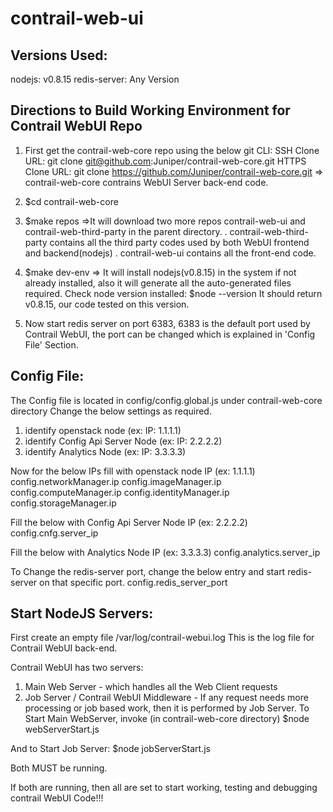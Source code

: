 contrail-web-ui
===============

Versions Used:
--------------
nodejs: v0.8.15
redis-server: Any Version

Directions to Build Working Environment for Contrail WebUI Repo
---------------------------------------------------------------
1. First get the contrail-web-core repo using the below git CLI:
  SSH Clone URL:
    git clone git@github.com:Juniper/contrail-web-core.git
  HTTPS Clone URL:
    git clone https://github.com/Juniper/contrail-web-core.git
=> contrail-web-core contrains WebUI Server back-end code.

2. $cd contrail-web-core

3. $make repos
=>It will download two more repos contrail-web-ui and contrail-web-third-party in
  the parent directory.
  . contrail-web-third-party contains all the third party codes used by both WebUI
    frontend and backend(nodejs)
  . contrail-web-ui contains all the front-end code.

4. $make dev-env
=> It will install nodejs(v0.8.15) in the system if not already installed, also it will
   generate all the auto-generated files required.
   Check node version installed:
   $node --version
   It should return v0.8.15, our code tested on this version.

5. Now start redis server on port 6383, 6383 is the default port used by
   Contrail WebUI, the port can be changed which is explained in 'Config File'
   Section.
   
Config File:
------------
The Config file is located in 
config/config.global.js under contrail-web-core directory
Change the below settings as required.
1. identify openstack node (ex: IP: 1.1.1.1)
2. identify Config Api Server Node (ex: IP: 2.2.2.2)
3. identify Analytics Node (ex: IP: 3.3.3.3)

Now for the below IPs fill with openstack node IP (ex: 1.1.1.1)
    config.networkManager.ip 
    config.imageManager.ip
    config.computeManager.ip
    config.identityManager.ip
    config.storageManager.ip

Fill the below with Config Api Server Node IP (ex: 2.2.2.2)
    config.cnfg.server_ip

Fill the below with Analytics Node IP (ex: 3.3.3.3)
    config.analytics.server_ip

To Change the redis-server port, change the below entry and start redis-server
on that specific port.
    config.redis_server_port


Start NodeJS Servers:
---------------------
First create an empty file /var/log/contrail-webui.log
This is the log file for Contrail WebUI back-end.

Contrail WebUI has two servers:
1. Main Web Server - which handles all the Web Client requests
2. Job Server / Contrail WebUI Middleware - If any request needs more processing
  or job based work, then it is performed by Job Server.
To Start Main WebServer, invoke (in contrail-web-core directory)
$node webServerStart.js

And to Start Job Server:
$node jobServerStart.js

Both MUST be running.

If both are running, then all are set to start working, testing and debugging
contrail WebUI Code!!!

